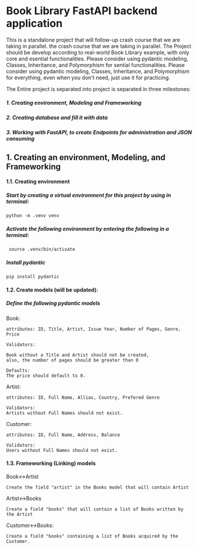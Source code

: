 # Book Library FastAPI backend application

This is a standalone project that will 
follow-up crash course that we are taking in parallel. 
the crash course that we are taking in parallel. 
The Project should be develop according to real-world Book Library example,
with only core and esential functionalities. 
Please consider using pydantic modeling, Classes, Inheritance, and Polymorphism for 
sential functionalities. 
Please consider using pydantic modeling, Classes, Inheritance, and Polymorphism for 
everything, even when you don't need, just use it for practicing.

The Entire project is separated into project is separated in three milestones:
##### 1. Creating environment, Modeling and Frameworking
##### 2. Creating database and fill it with data
##### 3. Working with FastAPI, to create Endpoints for administration and JSON consuming



## 1. Creating an environment, Modeling, and Frameworking

#### 1.1. Creating environment

##### Start by creating a virtual environment for this project by using in terminal:
` python -m .venv venv `

##### Activate the following environment by entering the following in a terminal:
` source .venv/bin/activate`

##### Install pydantic
` pip install pydantic `

#### 1.2. Create models (will be updated):

##### Define the following pydantic models



Book:
```
attributes: ID, Title, Artist, Issue Year, Number of Pages, Genre, Price

Validators:

Book without a Title and Artist should not be created, 
also, the number of pages should be greater than 0

Defaults:
The price should default to 0.
```

Artist:
```
attributes: ID, Full Name, Allias, Country, Prefered Genre

Validators:
Artists without Full Names should not exist.

```

Customer:
```
attributes: ID, Full Name, Address, Balance

Validators:
Users without Full Names should not exist.
```

#### 1.3. Frameworking (Linking) models

Book<->Artist

```
Create the field "artist" in the Books model that will contain Artist
```

Artist<->Books

```
Create a field "books" that will contain a list of Books written by the Artist
```

Customer<->Books:

```
Create a field "books" containing a list of Books acquired by the Customer.
```
